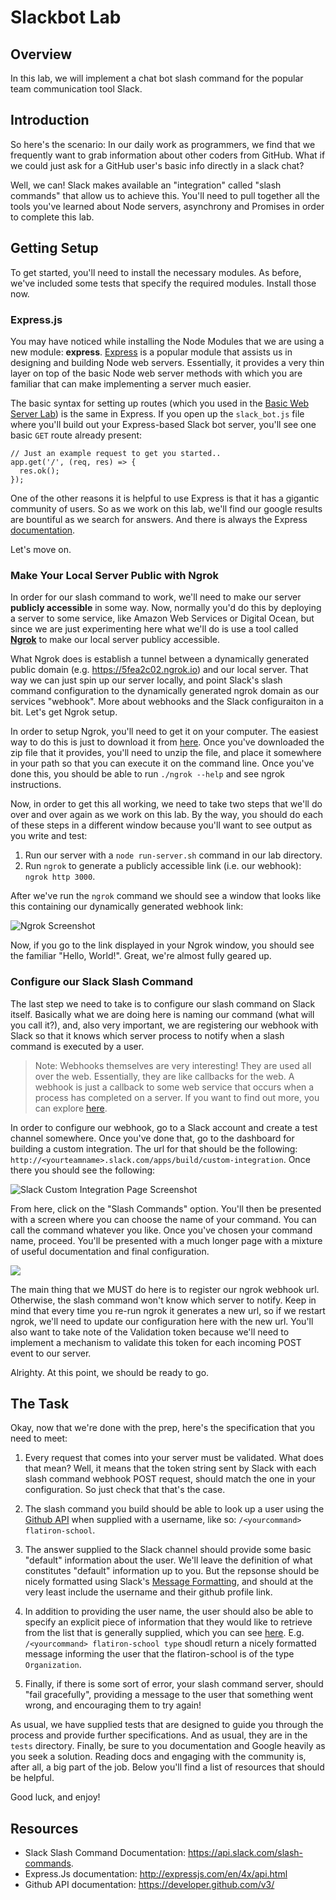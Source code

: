 Slackbot Lab
============

## Overview

In this lab, we will implement a chat bot slash command for the popular team communication tool Slack.

## Introduction

So here's the scenario: In our daily work as programmers, we find that we frequently want to grab information about other coders from GitHub. What if we could just ask for a GitHub user's basic info directly in a slack chat?

Well, we can! Slack makes available an "integration" called "slash commands" that allow us to achieve this. You'll need to pull together all the tools you've learned about Node servers, asynchrony and Promises in order to complete this lab.

## Getting Setup

To get started, you'll need to install the necessary modules. As before, we've included some tests that specify the required modules. Install those now.

### Express.js

You may have noticed while installing the Node Modules that we are using a new module: **express**. [Express](http://expressjs.com/) is a popular module that assists us in designing and building Node web servers. Essentially, it provides a very thin layer on top of the basic Node web server methods with which you are familiar that can make implementing a server much easier.

The basic syntax for setting up routes (which you used in the [Basic Web Server Lab](https://github.com/learn-co-curriculum/node-js-basic-web-server)) is the same in Express. If you open up the `slack_bot.js` file where you'll build out your Express-based Slack bot server, you'll see one basic `GET` route already present:

```
// Just an example request to get you started..
app.get('/', (req, res) => {
  res.ok();
});
```

One of the other reasons it is helpful to use Express is that it has a gigantic community of users. So as we work on this lab, we'll find our google results are bountiful as we search for answers. And there is always the Express [documentation](http://expressjs.com/en/4x/api.html).

Let's move on.

### Make Your Local Server Public with Ngrok

In order for our slash command to work, we'll need to make our server **publicly accessible** in some way. Now, normally you'd do this by deploying a server to some service, like Amazon Web Services or Digital Ocean, but since we are just experimenting here what we'll do is use a tool called [**Ngrok**](http://ngrok.com) to make our local server publicy accessible.

What Ngrok does is establish a tunnel between a dynamically generated public domain (e.g. https://5fea2c02.ngrok.io) and our local server. That way we can just spin up our server locally, and point Slack's slash command configuration to the dynamically generated ngrok domain as our services "webhook". More about webhooks and the Slack configuraiton in a bit. Let's get Ngrok setup.

In order to setup Ngrok, you'll need to get it on your computer. The easiest way to do this is just to download it from [here](http://ngrok.com/download). Once you've downloaded the zip file that it provides, you'll need to unzip the file, and place it somewhere in your path so that you can execute it on the command line. Once you've done this, you should be able to run `./ngrok --help` and see ngrok instructions.

Now, in order to get this all working, we need to take two steps that we'll do over and over again as we work on this lab. By the way, you should do each of these steps in a different window because you'll want to see output as you write and test:

1. Run our server with a `node run-server.sh` command in our lab directory.
2. Run `ngrok` to generate a publicly accessible link (i.e. our webhook): `ngrok http 3000`.

After we've run the `ngrok` command we should see a window that looks like this containing our dynamically generated webhook link:

![Ngrok Screenshot](https://curriculum-content.s3.amazonaws.com/node-js/ngrok.png)

Now, if you go to the link displayed in your Ngrok window, you should see the familiar "Hello, World!". Great, we're almost fully geared up.

### Configure our Slack Slash Command

The last step we need to take is to configure our slash command on Slack itself. Basically what we are doing here is naming our command (what will you call it?), and, also very important, we are registering our webhook with Slack so that it knows which server process to notify when a slash command is executed by a user.

> Note: Webhooks themselves are very interesting! They are used all over the web. Essentially, they are like callbacks for the web. A webhook is just a callback to some web service that occurs when a process has completed on a server. If you want to find out more, you can explore [here](http://www.webhooks.org/).

In order to configure our webhook, go to a Slack account and create a test channel somewhere. Once you've done that, go to the dashboard for building a custom integration. The url for that should be the following: `http://<yourteamname>.slack.com/apps/build/custom-integration`. Once there you should see the following:

![Slack Custom Integration Page Screenshot](https://curriculum-content.s3.amazonaws.com/node-js/Custom_Integration__CodeCuts_Slack_2016-05-09_09-06-54.png)

From here, click on the "Slash Commands" option. You'll then be presented with a screen where you can choose the name of your command. You can call the command whatever you like. Once you've chosen your command name, proceed. You'll be presented with a much longer page with a mixture of useful documentation and final configuration.

![](https://curriculum-content.s3.amazonaws.com/node-js/Slash_Commands__CodeCuts_Slack_2016-05-09_09-12-42.png)

The main thing that we MUST do here is to register our ngrok webhook url. Otherwise, the slash command won't know which server to notify. Keep in mind that every time you re-run ngrok it generates a new url, so if we restart ngrok, we'll need to update our configuration here with the new url. You'll also want to take note of the Validation token because we'll need to implement a mechanism to validate this token for each incoming POST event to our server.

Alrighty. At this point, we should be ready to go.

## The Task

Okay, now that we're done with the prep, here's the specification that you need to meet:

1. Every request that comes into your server must be validated. What does that mean? Well, it means that the token string sent by Slack with each slash command webhook POST request, should match the one in your configuration. So just check that that's the case.

2. The slash command you build should be able to look up a user using the [Github API](https://developer.github.com/v3/) when supplied with a username, like so: `/<yourcommand> flatiron-school`.

3. The answer supplied to the Slack channel should provide some basic "default" information about the user. We'll leave the definition of what constitutes "default" information up to you. But the repsonse should be nicely formatted using Slack's [Message Formatting](https://api.slack.com/docs/formatting), and should at the very least include the username and their github profile link.

4. In addition to providing the user name, the user should also be able to specify an explicit piece of information that they would like to retrieve from the list that is generally supplied, which you can see [here](https://api.github.com/users/flatiron-school). E.g. `/<yourcommand> flatiron-school type` shoudl return a nicely formatted message informing the user that the flatiron-school is of the type `Organization`.

5. Finally, if there is some sort of error, your slash command server, should "fail gracefully", providing a message to the user that something went wrong, and encouraging them to try again!

As usual, we have supplied tests that are designed to guide you through the process and provide further specifications. And as usual, they are in the `tests` directory. Finally, be sure to you documentation and Google heavily as you seek a solution. Reading docs and engaging with the community is, after all, a big part of the job. Below you'll find a list of resources that should be helpful.

Good luck, and enjoy!

## Resources

* Slack Slash Command Documentation: https://api.slack.com/slash-commands.
* Express.Js documentation: http://expressjs.com/en/4x/api.html
* Github API documentation: https://developer.github.com/v3/
